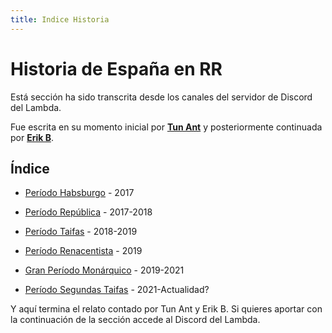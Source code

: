 ```yaml
---
title: Indice Historia
---
```


# Historia de España en RR

Está sección ha sido transcrita desde los canales del servidor de Discord del Lambda. 

Fue escrita en su momento inicial por **[Tun Ant](https://rivalregions.com/#slide/profile/2000156291)** y posteriormente continuada por **[Erik B](https://rivalregions.com/#slide/profile/2000213056)**.

## Índice

- [Período Habsburgo](./01-Periodo-Habsburgo) - 2017

- [Período República](./02-Periodo-Republica) - 2017-2018

- [Período Taifas](./03-Periodo-Taifas) - 2018-2019

- [Período Renacentista](./04-Periodo-Renacentista) - 2019

- [Gran Período Monárquico](./05-Periodo-Reino) - 2019-2021

- [Período Segundas Taifas](./06-Periodo-Taifas2021) - 2021-Actualidad?

Y aquí termina el relato contado por Tun Ant y Erik B. Si quieres aportar con la continuación de la sección accede al Discord del Lambda.